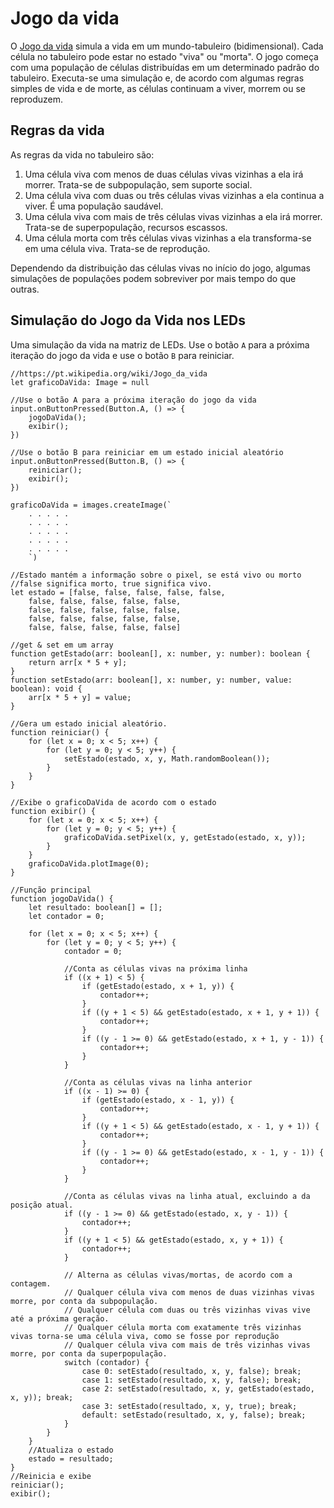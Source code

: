 # Jogo da vida

O [Jogo da vida](https://pt.wikipedia.org/wiki/Jogo_da_vida) simula a vida em um mundo-tabuleiro (bidimensional). Cada célula no tabuleiro pode estar no estado "viva" ou "morta". O jogo começa com uma população de células distribuídas em um determinado padrão do tabuleiro. Executa-se uma simulação e, de acordo com algumas regras simples de vida e de morte, as células continuam a viver, morrem ou se reproduzem.

## Regras da vida

As regras da vida no tabuleiro são:

1. Uma célula viva com menos de duas células vivas vizinhas a ela irá morrer. Trata-se de subpopulação, sem suporte social.
2. Uma célula viva com duas ou três células vivas vizinhas a ela continua a viver. É uma população saudável.
3. Uma célula viva com mais de três células vivas vizinhas a ela irá morrer. Trata-se de superpopulação, recursos escassos.
4. Uma célula morta com três células vivas vizinhas a ela transforma-se em uma célula viva. Trata-se de reprodução.

Dependendo da distribuição das células vivas no início do jogo, algumas simulações de populações podem sobreviver por mais tempo do que outras.

## Simulação do Jogo da Vida nos LEDs

Uma simulação da vida na matriz de LEDs. Use o botão `A` para a próxima iteração do jogo da vida e use o botão `B` para reiniciar.

```blocks
//https://pt.wikipedia.org/wiki/Jogo_da_vida
let graficoDaVida: Image = null

//Use o botão A para a próxima iteração do jogo da vida
input.onButtonPressed(Button.A, () => {
    jogoDaVida();
    exibir();
})

//Use o botão B para reiniciar em um estado inicial aleatório
input.onButtonPressed(Button.B, () => {
    reiniciar();
    exibir();
})

graficoDaVida = images.createImage(`
    . . . . .
    . . . . .
    . . . . .
    . . . . .
    . . . . .
    `)

//Estado mantém a informação sobre o pixel, se está vivo ou morto
//false significa morto, true significa vivo.
let estado = [false, false, false, false, false,
    false, false, false, false, false,
    false, false, false, false, false,
    false, false, false, false, false,
    false, false, false, false, false]

//get & set em um array
function getEstado(arr: boolean[], x: number, y: number): boolean {
    return arr[x * 5 + y];
}
function setEstado(arr: boolean[], x: number, y: number, value: boolean): void {
    arr[x * 5 + y] = value;
}

//Gera um estado inicial aleatório.
function reiniciar() {
    for (let x = 0; x < 5; x++) {
        for (let y = 0; y < 5; y++) {
            setEstado(estado, x, y, Math.randomBoolean());
        }
    }
}

//Exibe o graficoDaVida de acordo com o estado
function exibir() {
    for (let x = 0; x < 5; x++) {
        for (let y = 0; y < 5; y++) {
            graficoDaVida.setPixel(x, y, getEstado(estado, x, y));
        }
    }
    graficoDaVida.plotImage(0);
}

//Função principal
function jogoDaVida() {
    let resultado: boolean[] = [];
    let contador = 0;

    for (let x = 0; x < 5; x++) {
        for (let y = 0; y < 5; y++) {
            contador = 0;

            //Conta as células vivas na próxima linha
            if ((x + 1) < 5) {
                if (getEstado(estado, x + 1, y)) {
                    contador++;
                }
                if ((y + 1 < 5) && getEstado(estado, x + 1, y + 1)) {
                    contador++;
                }
                if ((y - 1 >= 0) && getEstado(estado, x + 1, y - 1)) {
                    contador++;
                }
            }

            //Conta as células vivas na linha anterior
            if ((x - 1) >= 0) {
                if (getEstado(estado, x - 1, y)) {
                    contador++;
                }
                if ((y + 1 < 5) && getEstado(estado, x - 1, y + 1)) {
                    contador++;
                }
                if ((y - 1 >= 0) && getEstado(estado, x - 1, y - 1)) {
                    contador++;
                }
            }

            //Conta as células vivas na linha atual, excluindo a da posição atual.
            if ((y - 1 >= 0) && getEstado(estado, x, y - 1)) {
                contador++;
            }
            if ((y + 1 < 5) && getEstado(estado, x, y + 1)) {
                contador++;
            }

            // Alterna as células vivas/mortas, de acordo com a contagem.
            // Qualquer célula viva com menos de duas vizinhas vivas morre, por conta da subpopulação.
            // Qualquer célula com duas ou três vizinhas vivas vive até a próxima geração.
            // Qualquer célula morta com exatamente três vizinhas vivas torna-se uma célula viva, como se fosse por reprodução
            // Qualquer célula viva com mais de três vizinhas vivas morre, por conta da superpopulação.
            switch (contador) {
                case 0: setEstado(resultado, x, y, false); break;
                case 1: setEstado(resultado, x, y, false); break;
                case 2: setEstado(resultado, x, y, getEstado(estado, x, y)); break;
                case 3: setEstado(resultado, x, y, true); break;
                default: setEstado(resultado, x, y, false); break;
            }
        }
    }
    //Atualiza o estado
    estado = resultado;
}
//Reinicia e exibe
reiniciar();
exibir();
```